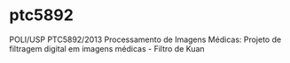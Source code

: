 ptc5892
=======

POLI/USP PTC5892/2013 Processamento de Imagens Médicas: Projeto de filtragem digital em imagens médicas - Filtro de Kuan
